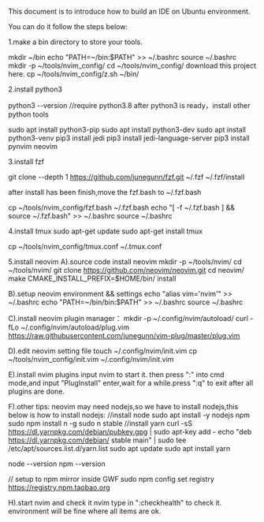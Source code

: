 This document is to introduce how to build an IDE on Ubuntu environment.

You can do it follow the steps below:

1.make a bin directory to store your tools.

mkdir ~/bin
echo "PATH=~/bin:\$PATH" >> ~/.bashrc
source ~/.bashrc
mkdir -p ~/tools/nvim_config/
cd ~/tools/nvim_config/
download this project here.
cp ~/tools/nvim_config/z.sh ~/bin/

2.install python3

python3 --version 
//require python3.8
after python3 is ready，install other python tools

sudo apt install python3-pip
sudo apt install python3-dev
sudo apt install python3-venv
pip3 install jedi
pip3 install jedi-language-server
pip3 install pynvim neovim

3.install fzf

git clone --depth 1 https://github.com/junegunn/fzf.git ~/.fzf
~/.fzf/install

after install has been finish,move the fzf.bash to ~/.fzf.bash

cp ~/tools/nvim_config/fzf.bash ~/.fzf.bash
echo "[ -f ~/.fzf.bash ] && source ~/.fzf.bash" >> ~/.bashrc
source ~/.bashrc

4.install tmux
sudo apt-get update
sudo apt-get install tmux

cp ~/tools/nvim_config/tmux.conf ~/.tmux.conf

5.install neovim
A).source code install neovim
mkdir -p ~/tools/nvim/
cd ~/tools/nvim/
git clone https://github.com/neovim/neovim.git
cd neovim/
make CMAKE_INSTALL_PREFIX=$HOME/bin/ install

B).setup neovim environment && settings
echo "alias vim='nvim'" >> ~/.bashrc
echo "PATH=~/bin/bin:\$PATH" >> ~/.bashrc
source ~/.bashrc 

C).install neovim plugin manager：
mkdir -p ~/.config/nvim/autoload/
curl -fLo ~/.config/nvim/autoload/plug.vim  https://raw.githubusercontent.com/junegunn/vim-plug/master/plug.vim

D).edit neovim setting file
touch  ~/.config/nvim/init.vim
cp ~/tools/nvim_config/init.vim ~/.config/nvim/init.vim

E).install nvim plugins
input nvim to start it.
then press ":" into cmd mode,and input "PlugInstall" enter,wait for a while.press ":q" to exit after all plugins are done.

F).other tips:
neovim may need nodejs,so we have to install nodejs,this below is how to install nodejs:
//install node
sudo apt install -y nodejs npm 
sudo npm install n -g
sudo n stable
//install yarn
curl -sS https://dl.yarnpkg.com/debian/pubkey.gpg | sudo apt-key add -
echo "deb https://dl.yarnpkg.com/debian/ stable main" | sudo tee /etc/apt/sources.list.d/yarn.list
sudo apt update
sudo apt install yarn

node --version
npm --version

// setup to npm mirror inside GWF
sudo npm config set registry https://registry.npm.taobao.org

H).start nvim and check it
nvim
type in ":checkhealth" to check it.
environment will be fine where all items are ok.




